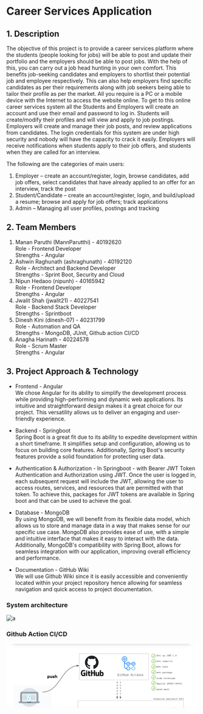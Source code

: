 # Career Services Application

## 1. Description
The objective of this project is to provide a career services platform where the students (people looking for jobs) will be able to post and update their portfolio and the employers should be able to post jobs. With the help of this, you can carry out a job head hunting in your own comfort. This benefits job-seeking candidates and employers to shortlist their potential job and employee respectively. This can also help employers find specific candidates as per their requirements along with job seekers being able to tailor their profile as per the market. All you require is a PC or a mobile device with the Internet to access the website online. To get to this online career services system all the Students and Employers will create an account and use their email and password to log in. Students will create/modify their profiles and will view and apply to job postings. Employers will create and manage their job posts, and review applications from candidates. The login credentials for this system are under high security and nobody will have the capacity to crack it easily. Employers will receive notifications when students apply to their job offers, and students when they are called for an interview.

The following are the categories of main users:
1. Employer – create an account/register, login, browse candidates, add job offers, select candidates that have already applied to an offer for an interview, track the post
2. Student/Candidate – create an account/register, login, and build/upload a resume; browse and apply for job offers; track applications
3. Admin – Managing all user profiles, postings and tracking

## 2. Team Members
1. Manan Paruthi (MannParutthi) - 40192620
   <br/> Role - Frontend Developer
   <br/> Strengths - Angular
2. Ashwin Raghunath (ashraghunath) - 40192120
   <br/> Role - Architect and Backend Developer
   <br/> Strengths - Sprint Boot, Security and Cloud
3. Nipun Hedaoo (nipunh) - 40165942
   <br/> Role - Frontend Developer
   <br/> Strengths - Angular
4. Jwalit Shah (jwalit21) - 40227541
   <br/> Role - Backend Stack Developer
   <br/> Strengths - Sprintboot
6. Dinesh Kini (dinesh-07) - 40231799
   <br/> Role - Automation and QA
   <br/> Strengths - MongoDB, JUnit, Github action CI/CD
8. Anagha Harinath - 40224578
   <br/> Role - Scrum Master
   <br/> Strengths - Angular

## 3. Project Approach & Technology
* Frontend - Angular <br>
We chose Angular for its ability to simplify the development process while providing high-performing and dynamic
web applications. Its intuitive and straightforward design makes it a great choice for our project. This versatility
allows us to deliver an engaging and user-friendly experience.

* Backend - Springboot <br>
Spring Boot is a great fit due to its ability to expedite development within a short timeframe. It simplifies setup and configuration, allowing us to focus on building core features. Additionally, Spring Boot's security features provide a solid foundation for protecting user data.

* Authentication & Authorization - In Springboot - with Bearer JWT Token <br>
Authentication and Authorization using JWT. Once the user is logged in, each subsequent request will include the JWT, allowing the user to access routes, services, and resources that are permitted with that token. To achieve this, packages for JWT tokens are available in Spring boot and that can be used to achieve the goal.

* Database - MongoDB <br>
By using MongoDB, we will benefit from its flexible data model, which allows
us to store and manage data in a way that makes sense for our specific use case. MongoDB also provides ease
of use, with a simple and intuitive interface that makes it easy to interact with the data. Additionally, MongoDB's 
compatibility with Spring Boot, allows for seamless integration with our application, improving overall efficiency
and performance.

* Documentation - GitHub Wiki <br>
We will use Github Wiki since it is easily accessible and conveniently located within your project repository hence allowing for seamless navigation and quick access to project documentation. 

### System architecture

![a](https://github.com/MannParutthi/Team_CodeBlooded_SOEN6011_Summer2023/assets/42038573/67b4aa2d-a16c-45c9-a154-28aafc78d65e)

### Github Action CI/CD

![](github-action.png)


